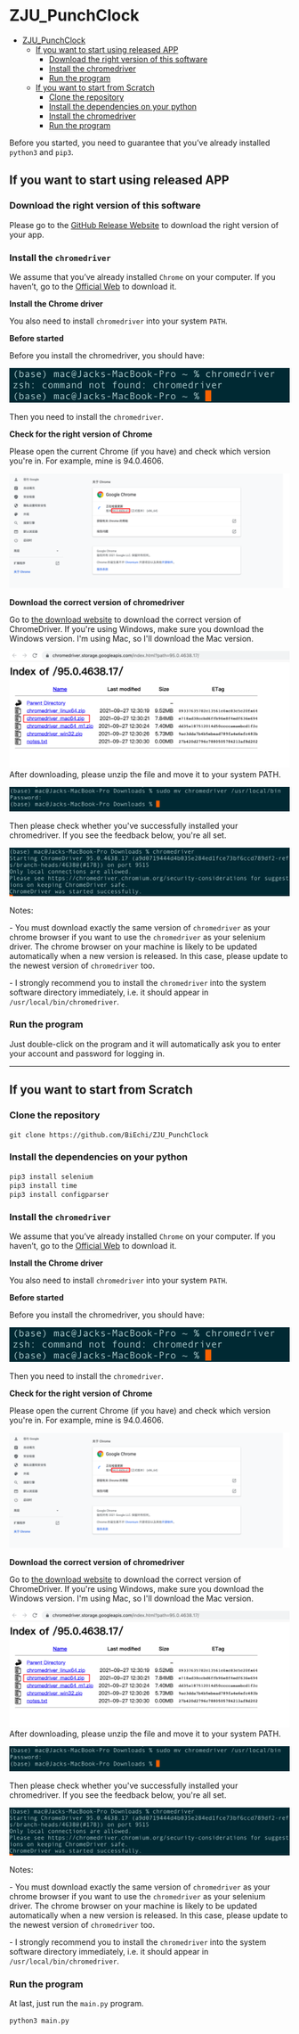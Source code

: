 # ZJU_PunchClock

* [ZJU_PunchClock](#zju_punchclock)
   * [If you want to start using released APP](#if-you-want-to-start-using-released-app)
      * [Download the right version of this software](#download-the-right-version-of-this-software)
      * [Install the chromedriver](#install-the-chromedriver)
      * [Run the program](#run-the-program)
   * [If you want to start from Scratch](#if-you-want-to-start-from-scratch)
      * [Clone the repository](#clone-the-repository)
      * [Install the dependencies on your python](#install-the-dependencies-on-your-python)
      * [Install the chromedriver](#install-the-chromedriver-1)
      * [Run the program](#run-the-program-1)

Before you started, you need to guarantee that you’ve already installed `python3` and `pip3`.

## If you want to start using released APP

### Download the right version of this software

Please go to the [GitHub Release Website](https://github.com/BiEchi/ZJU_PunchClock/releases/tag/v1.0) to download the right version of your app.

### Install the `chromedriver`

We assume that you’ve already installed `Chrome` on your computer. If you haven’t, go to the [Official Web](https://www.google.cn/intl/zh-CN/chrome/) to download it.

**Install the Chrome driver**

You also need to install `chromedriver` into your system `PATH`.

**Before started**

Before you install the chromedriver, you should have:

![before started](./images/readme_about/before_started.png)

Then you need to install the `chromedriver`. 

**Check for the right version of Chrome**

Please open the current Chrome (if you have) and check which version you're in. For example, mine is 94.0.4606.

![check for right version](./images/readme_about/check_for_right_version.png)

 **Download the correct version of chromedriver**

Go to [the download website](https://chromedriver.chromium.org/) to download the correct version of ChromeDriver. If you're using Windows, make sure you download the Windows version. I'm using Mac, so I'll download the Mac version.

![correct version](./images/readme_about/correct_version.png)After downloading, please unzip the file and move it to your system PATH.

![move into PATH](./images/readme_about/move_into_path.png)

Then please check whether you've successfully installed your chromedriver. If you see the feedback below, you're all set.

![examine](./images/readme_about/examine.png)

Notes:

\-   You must download exactly the same version of `chromedriver` as your chrome browser if you want to use the `chromedriver` as your selenium driver. The chrome browser on your machine is likely to be updated automatically when a new version is released. In this case, please update to the newest version of `chromedriver` too.

\-   I strongly recommend you to install the `chromedriver` into the system software directory immediately, i.e. it should appear in `/usr/local/bin/chromedriver`.

### Run the program

Just double-click on the program and it will automatically ask you to enter your account and password for logging in.

---



## If you want to start from Scratch

### Clone the repository

```shell
git clone https://github.com/BiEchi/ZJU_PunchClock
```

### Install the dependencies on your python

```shell
pip3 install selenium
pip3 install time
pip3 install configparser
```

### Install the `chromedriver`

We assume that you’ve already installed `Chrome` on your computer. If you haven’t, go to the [Official Web](https://www.google.cn/intl/zh-CN/chrome/) to download it.

**Install the Chrome driver**

You also need to install `chromedriver` into your system `PATH`.

**Before started**

Before you install the chromedriver, you should have:

![before started](./images/readme_about/before_started.png)

Then you need to install the `chromedriver`. 

**Check for the right version of Chrome**

Please open the current Chrome (if you have) and check which version you're in. For example, mine is 94.0.4606.

![check for right version](./images/readme_about/check_for_right_version.png)

 **Download the correct version of chromedriver**

Go to [the download website](https://chromedriver.chromium.org/) to download the correct version of ChromeDriver. If you're using Windows, make sure you download the Windows version. I'm using Mac, so I'll download the Mac version.

![correct version](./images/readme_about/correct_version.png)After downloading, please unzip the file and move it to your system PATH.

![move into PATH](./images/readme_about/move_into_path.png)

Then please check whether you've successfully installed your chromedriver. If you see the feedback below, you're all set.

![examine](./images/readme_about/examine.png)

Notes:

\-   You must download exactly the same version of `chromedriver` as your chrome browser if you want to use the `chromedriver` as your selenium driver. The chrome browser on your machine is likely to be updated automatically when a new version is released. In this case, please update to the newest version of `chromedriver` too.

\-   I strongly recommend you to install the `chromedriver` into the system software directory immediately, i.e. it should appear in `/usr/local/bin/chromedriver`.

### Run the program

At last, just run the `main.py` program.

```shell
python3 main.py
```

